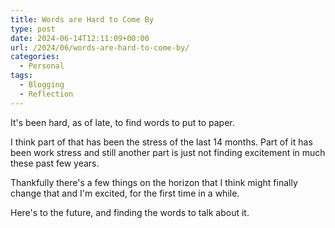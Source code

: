 ```yaml
---
title: Words are Hard to Come By
type: post
date: 2024-06-14T12:11:09+00:00
url: /2024/06/words-are-hard-to-come-by/
categories:
  - Personal
tags:
  - Blogging
  - Reflection
---
```


It's been hard, as of late, to find words to put to paper.

I think part of that has been the stress of the last 14 months. Part of it has been work stress and still another part is just not finding excitement in much these past few years.

Thankfully there's a few things on the horizon that I think might finally change that and I'm excited, for the first time in a while.

Here's to the future, and finding the words to talk about it.